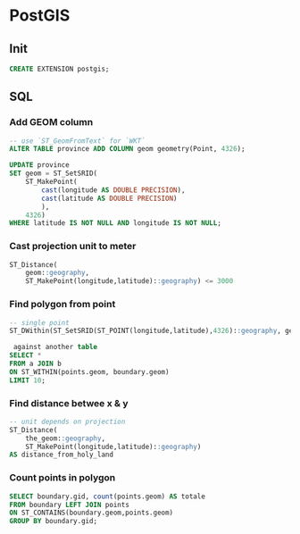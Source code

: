 # PostGIS

## Init

```sql
CREATE EXTENSION postgis;
```

## SQL

### Add GEOM column

```sql
-- use `ST_GeomFromText` for `WKT`
ALTER TABLE province ADD COLUMN geom geometry(Point, 4326);

UPDATE province
SET geom = ST_SetSRID(
    ST_MakePoint(
        cast(longitude AS DOUBLE PRECISION),
        cast(latitude AS DOUBLE PRECISION)
        ),
    4326)
WHERE latitude IS NOT NULL AND longitude IS NOT NULL;
```

### Cast projection unit to meter

```sql
ST_Distance(
    geom::geography,
    ST_MakePoint(longitude,latitude)::geography) <= 3000
```

### Find polygon from point

```sql
-- single point
ST_DWithin(ST_SetSRID(ST_POINT(longitude,latitude),4326)::geography, geom,0)

 against another table
SELECT *
FROM a JOIN b
ON ST_WITHIN(points.geom, boundary.geom)
LIMIT 10;
```

### Find distance betwee x & y

```sql
-- unit depends on projection
ST_Distance(
    the_geom::geography,
    ST_MakePoint(longitude,latitude)::geography)
AS distance_from_holy_land
```

### Count points in polygon

```sql
SELECT boundary.gid, count(points.geom) AS totale
FROM boundary LEFT JOIN points
ON ST_CONTAINS(boundary.geom,points.geom)
GROUP BY boundary.gid;
```
